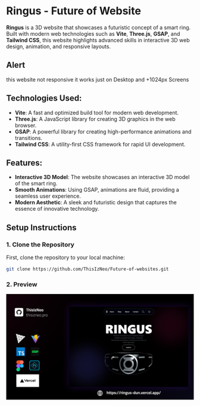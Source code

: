 # Ringus - Future of Website

**Ringus** is a 3D website that showcases a futuristic concept of a smart ring. Built with modern web technologies such as **Vite**, **Three.js**, **GSAP**, and **Tailwind CSS**, this website highlights advanced skills in interactive 3D web design, animation, and responsive layouts.

## Alert

this website not responsive it works just on Desktop and +1024px Screens

## Technologies Used:

- **Vite**: A fast and optimized build tool for modern web development.
- **Three.js**: A JavaScript library for creating 3D graphics in the web browser.
- **GSAP**: A powerful library for creating high-performance animations and transitions.
- **Tailwind CSS**: A utility-first CSS framework for rapid UI development.

## Features:

- **Interactive 3D Model**: The website showcases an interactive 3D model of the smart ring.
- **Smooth Animations**: Using GSAP, animations are fluid, providing a seamless user experience.
- **Modern Aesthetic**: A sleek and futuristic design that captures the essence of innovative technology.

## Setup Instructions

### 1. Clone the Repository

First, clone the repository to your local machine:

```bash
git clone https://github.com/ThisIzNeo/Future-of-websites.git
```

### 2. Preview

<img src="./RingusPreview.png">
